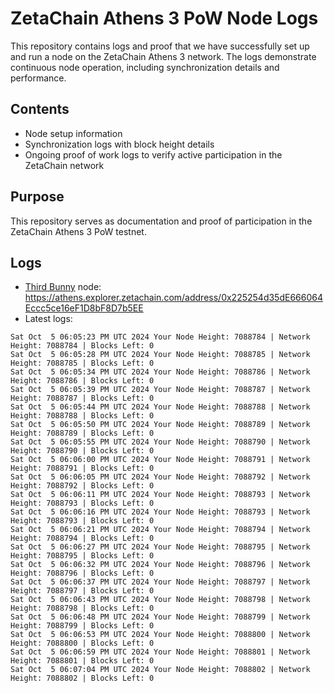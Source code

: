 # ZetaChain Athens 3 PoW Node Logs
This repository contains logs and proof that we have successfully set up and run a node on the ZetaChain Athens 3 network. The logs demonstrate continuous node operation, including synchronization details and performance.

## Contents
- Node setup information
- Synchronization logs with block height details
- Ongoing proof of work logs to verify active participation in the ZetaChain network

## Purpose
This repository serves as documentation and proof of participation in the ZetaChain Athens 3 PoW testnet.

## Logs

- [Third Bunny](https://thirdbunny.xyz/) node: https://athens.explorer.zetachain.com/address/0x225254d35dE666064Eccc5ce16eF1D8bF8D7b5EE
- Latest logs:
```
Sat Oct  5 06:05:23 PM UTC 2024 Your Node Height: 7088784 | Network Height: 7088784 | Blocks Left: 0
Sat Oct  5 06:05:28 PM UTC 2024 Your Node Height: 7088785 | Network Height: 7088785 | Blocks Left: 0
Sat Oct  5 06:05:34 PM UTC 2024 Your Node Height: 7088786 | Network Height: 7088786 | Blocks Left: 0
Sat Oct  5 06:05:39 PM UTC 2024 Your Node Height: 7088787 | Network Height: 7088787 | Blocks Left: 0
Sat Oct  5 06:05:44 PM UTC 2024 Your Node Height: 7088788 | Network Height: 7088788 | Blocks Left: 0
Sat Oct  5 06:05:50 PM UTC 2024 Your Node Height: 7088789 | Network Height: 7088789 | Blocks Left: 0
Sat Oct  5 06:05:55 PM UTC 2024 Your Node Height: 7088790 | Network Height: 7088790 | Blocks Left: 0
Sat Oct  5 06:06:00 PM UTC 2024 Your Node Height: 7088791 | Network Height: 7088791 | Blocks Left: 0
Sat Oct  5 06:06:05 PM UTC 2024 Your Node Height: 7088792 | Network Height: 7088792 | Blocks Left: 0
Sat Oct  5 06:06:11 PM UTC 2024 Your Node Height: 7088793 | Network Height: 7088793 | Blocks Left: 0
Sat Oct  5 06:06:16 PM UTC 2024 Your Node Height: 7088793 | Network Height: 7088793 | Blocks Left: 0
Sat Oct  5 06:06:21 PM UTC 2024 Your Node Height: 7088794 | Network Height: 7088794 | Blocks Left: 0
Sat Oct  5 06:06:27 PM UTC 2024 Your Node Height: 7088795 | Network Height: 7088795 | Blocks Left: 0
Sat Oct  5 06:06:32 PM UTC 2024 Your Node Height: 7088796 | Network Height: 7088796 | Blocks Left: 0
Sat Oct  5 06:06:37 PM UTC 2024 Your Node Height: 7088797 | Network Height: 7088797 | Blocks Left: 0
Sat Oct  5 06:06:43 PM UTC 2024 Your Node Height: 7088798 | Network Height: 7088798 | Blocks Left: 0
Sat Oct  5 06:06:48 PM UTC 2024 Your Node Height: 7088799 | Network Height: 7088799 | Blocks Left: 0
Sat Oct  5 06:06:53 PM UTC 2024 Your Node Height: 7088800 | Network Height: 7088800 | Blocks Left: 0
Sat Oct  5 06:06:59 PM UTC 2024 Your Node Height: 7088801 | Network Height: 7088801 | Blocks Left: 0
Sat Oct  5 06:07:04 PM UTC 2024 Your Node Height: 7088802 | Network Height: 7088802 | Blocks Left: 0
```
